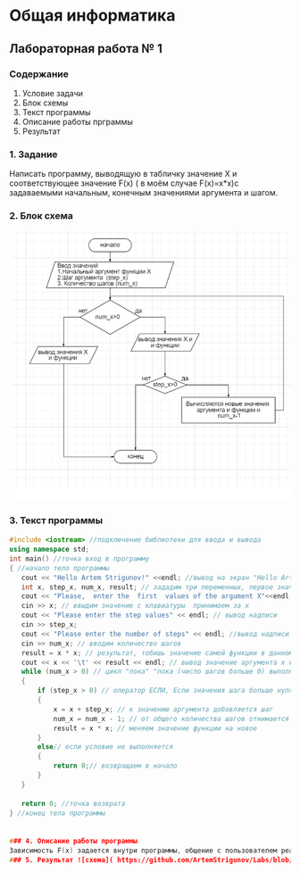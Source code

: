 # Общая информатика

## Лабораторная работа № 1

### Содержание

1. Условие задачи
2. Блок схемы 
3. Текст программы
4. Описание работы прграммы
5. Результат 
### 1. Задание

Написать программу, выводящую в табличку значение X и соответствующее значение F(x) ( в моём случае F(x)=x*x)с задаваемыми начальным, конечным значениями аргумента и шагом.
### 2. Блок схема 
![схема]( https://github.com/ArtemStrigunov/Labs/blob/main/%D0%9B%D0%B0%D0%B1%D0%B0%201.png)
### 3. Текст программы
```c++
#include <iostream> //подключение библиотеки для ввода и вывода
using namespace std;
int main() //точка вход в программу 
{ //начало тело программы 
   cout << "Hello Artem Strigunov!" <<endl; //вывод на экран "Hello Artem Strigunov!" и переход на следующую строчку(<endl)
   int x, step_x, num_x, result; // зададим три переменных, первое значение аргумента (х) шаг (step_x) и количество щагов (num_x) и значение функции  
   cout << "Please,  enter the  first  values of the argument X"<<endl; //вывод надписи и переход на новую строчку 
   cin >> x; // ввыдим значение с клавиатуры  принимаем за x
   cout << "Please enter the step values" << endl; // вывод надписи 
   cin >> step_x;
   cout << "Please enter the number of steps" << endl; //вывод надписи 
   cin >> num_x; // вводим количество шагов 
   result = x * x; // результат, тобишь значение самой функции в данном случае х*х
   cout << x << '\t' << result << endl; // вывод значение аргумента х и значение полученной функции церез пробел 
   while (num_x > 0) // цикл "пока" "пока (число шагов больше 0) выполнять цикл 
   { 
	   if (step_x > 0) // оператор ЕСЛИ, Если значения шага больше нуля, то 
	   {
		   x = x + step_x; // к значению аргумента добовляется шаг 
		   num_x = num_x - 1; // от общего количества шагов отнимается 1
		   result = x * x; // меняем значение функции на новое 
	   }
	   else// если условие не выполняется 
	   {
		   return 0;// возвращаем в начало
	   }
   }
  
   return 0; //точка возврата 
} //конец тела программы 


### 4. Описание работы программы
Зависимость F(x) задается внутри программы, общение с пользователем реализовано посредством консоли. 
### 5. Результат ![схема]( https://github.com/ArtemStrigunov/Labs/blob/main/%D0%9B%D0%B0%D0%B1%D0%B0%201.png)
